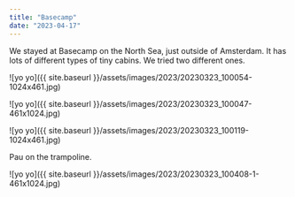 ```yaml
---
title: "Basecamp"
date: "2023-04-17"
---
```


We stayed at Basecamp on the North Sea, just outside of Amsterdam. It has lots of different types of tiny cabins. We tried two different ones.

![yo yo]({{ site.baseurl }}/assets/images/2023/20230323_100054-1024x461.jpg)

![yo yo]({{ site.baseurl }}/assets/images/2023/20230323_100047-461x1024.jpg)

![yo yo]({{ site.baseurl }}/assets/images/2023/20230323_100119-1024x461.jpg)

Pau on the trampoline.

![yo yo]({{ site.baseurl }}/assets/images/2023/20230323_100408-1-461x1024.jpg)
